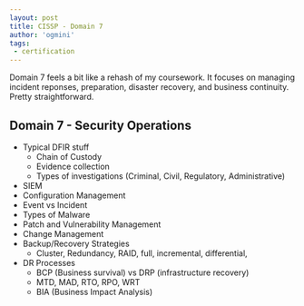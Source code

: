 ```yaml
---
layout: post
title: CISSP - Domain 7
author: 'ogmini'
tags:
 - certification
---
```


Domain 7 feels a bit like a rehash of my coursework. It focuses on managing incident reponses, preparation, disaster recovery, and business continuity. Pretty straightforward.

## Domain 7 - Security Operations

- Typical DFIR stuff
    - Chain of Custody
    - Evidence collection 
    - Types of investigations (Criminal, Civil, Regulatory, Administrative)
- SIEM
- Configuration Management
- Event vs Incident
- Types of Malware
- Patch and Vulnerability Management
- Change Management
- Backup/Recovery Strategies
    - Cluster, Redundancy, RAID, full, incremental, differential, 
- DR Processes
    - BCP (Business survival) vs DRP (infrastructure recovery)
    - MTD, MAD, RTO, RPO, WRT 
    - BIA (Business Impact Analysis)



